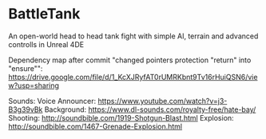 # BattleTank
An open-world head to head tank fight with simple AI, terrain and advanced controlls in Unreal 4DE

Dependency map after commit "changed pointers protection "return" into "ensure"":
https://drive.google.com/file/d/1_KcXJRyfAT0rUMRKbnt9Tv16rHuiQSN6/view?usp=sharing

Sounds:
Voice Announcer: https://www.youtube.com/watch?v=j3-B3g39vBk
Background: https://www.dl-sounds.com/royalty-free/hate-bay/
Shooting: http://soundbible.com/1919-Shotgun-Blast.html
Explosion: http://soundbible.com/1467-Grenade-Explosion.html
